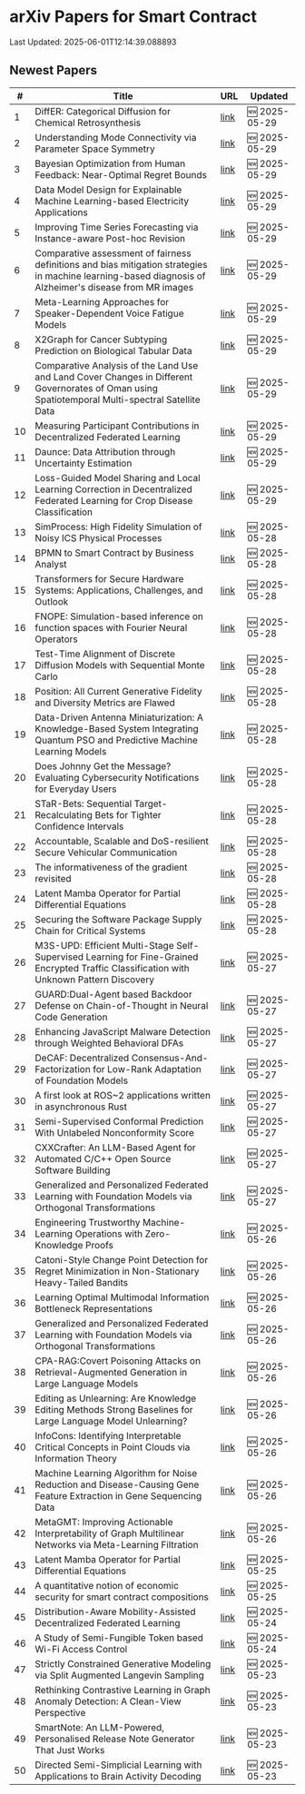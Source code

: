 # arXiv Papers for Smart Contract

Last Updated: 2025-06-01T12:14:39.088893

## Newest Papers

|\#|Title|URL|Updated|
|---|---|---|---|
|1|DiffER: Categorical Diffusion for Chemical Retrosynthesis|[link](http://arxiv.org/abs/2505.23721v1)|🆕 2025-05-29|
|2|Understanding Mode Connectivity via Parameter Space Symmetry|[link](http://arxiv.org/abs/2505.23681v1)|🆕 2025-05-29|
|3|Bayesian Optimization from Human Feedback: Near-Optimal Regret Bounds|[link](http://arxiv.org/abs/2505.23673v1)|🆕 2025-05-29|
|4|Data Model Design for Explainable Machine Learning-based Electricity Applications|[link](http://arxiv.org/abs/2505.23607v1)|🆕 2025-05-29|
|5|Improving Time Series Forecasting via Instance-aware Post-hoc Revision|[link](http://arxiv.org/abs/2505.23583v1)|🆕 2025-05-29|
|6|Comparative assessment of fairness definitions and bias mitigation strategies in machine learning-based diagnosis of Alzheimer's disease from MR images|[link](http://arxiv.org/abs/2505.23528v1)|🆕 2025-05-29|
|7|Meta-Learning Approaches for Speaker-Dependent Voice Fatigue Models|[link](http://arxiv.org/abs/2505.23378v1)|🆕 2025-05-29|
|8|X2Graph for Cancer Subtyping Prediction on Biological Tabular Data|[link](http://arxiv.org/abs/2505.23334v1)|🆕 2025-05-29|
|9|Comparative Analysis of the Land Use and Land Cover Changes in Different Governorates of Oman using Spatiotemporal Multi-spectral Satellite Data|[link](http://arxiv.org/abs/2505.23285v1)|🆕 2025-05-29|
|10|Measuring Participant Contributions in Decentralized Federated Learning|[link](http://arxiv.org/abs/2505.23246v1)|🆕 2025-05-29|
|11|Daunce: Data Attribution through Uncertainty Estimation|[link](http://arxiv.org/abs/2505.23223v1)|🆕 2025-05-29|
|12|Loss-Guided Model Sharing and Local Learning Correction in Decentralized Federated Learning for Crop Disease Classification|[link](http://arxiv.org/abs/2505.23063v1)|🆕 2025-05-29|
|13|SimProcess: High Fidelity Simulation of Noisy ICS Physical Processes|[link](http://arxiv.org/abs/2505.22638v1)|🆕 2025-05-28|
|14|BPMN to Smart Contract by Business Analyst|[link](http://arxiv.org/abs/2505.22612v1)|🆕 2025-05-28|
|15|Transformers for Secure Hardware Systems: Applications, Challenges, and Outlook|[link](http://arxiv.org/abs/2505.22605v1)|🆕 2025-05-28|
|16|FNOPE: Simulation-based inference on function spaces with Fourier Neural Operators|[link](http://arxiv.org/abs/2505.22573v1)|🆕 2025-05-28|
|17|Test-Time Alignment of Discrete Diffusion Models with Sequential Monte Carlo|[link](http://arxiv.org/abs/2505.22524v1)|🆕 2025-05-28|
|18|Position: All Current Generative Fidelity and Diversity Metrics are Flawed|[link](http://arxiv.org/abs/2505.22450v1)|🆕 2025-05-28|
|19|Data-Driven Antenna Miniaturization: A Knowledge-Based System Integrating Quantum PSO and Predictive Machine Learning Models|[link](http://arxiv.org/abs/2505.22440v1)|🆕 2025-05-28|
|20|Does Johnny Get the Message? Evaluating Cybersecurity Notifications for Everyday Users|[link](http://arxiv.org/abs/2505.22435v1)|🆕 2025-05-28|
|21|STaR-Bets: Sequential Target-Recalculating Bets for Tighter Confidence Intervals|[link](http://arxiv.org/abs/2505.22422v1)|🆕 2025-05-28|
|22|Accountable, Scalable and DoS-resilient Secure Vehicular Communication|[link](http://arxiv.org/abs/2505.22162v1)|🆕 2025-05-28|
|23|The informativeness of the gradient revisited|[link](http://arxiv.org/abs/2505.22158v1)|🆕 2025-05-28|
|24|Latent Mamba Operator for Partial Differential Equations|[link](http://arxiv.org/abs/2505.19105v2)|🆕 2025-05-28|
|25|Securing the Software Package Supply Chain for Critical Systems|[link](http://arxiv.org/abs/2505.22023v1)|🆕 2025-05-28|
|26|M3S-UPD: Efficient Multi-Stage Self-Supervised Learning for Fine-Grained Encrypted Traffic Classification with Unknown Pattern Discovery|[link](http://arxiv.org/abs/2505.21462v1)|🆕 2025-05-27|
|27|GUARD:Dual-Agent based Backdoor Defense on Chain-of-Thought in Neural Code Generation|[link](http://arxiv.org/abs/2505.21425v1)|🆕 2025-05-27|
|28|Enhancing JavaScript Malware Detection through Weighted Behavioral DFAs|[link](http://arxiv.org/abs/2505.21406v1)|🆕 2025-05-27|
|29|DeCAF: Decentralized Consensus-And-Factorization for Low-Rank Adaptation of Foundation Models|[link](http://arxiv.org/abs/2505.21382v1)|🆕 2025-05-27|
|30|A first look at ROS~2 applications written in asynchronous Rust|[link](http://arxiv.org/abs/2505.21323v1)|🆕 2025-05-27|
|31|Semi-Supervised Conformal Prediction With Unlabeled Nonconformity Score|[link](http://arxiv.org/abs/2505.21147v1)|🆕 2025-05-27|
|32|CXXCrafter: An LLM-Based Agent for Automated C/C++ Open Source Software Building|[link](http://arxiv.org/abs/2505.21069v1)|🆕 2025-05-27|
|33|Generalized and Personalized Federated Learning with Foundation Models via Orthogonal Transformations|[link](http://arxiv.org/abs/2505.19888v2)|🆕 2025-05-27|
|34|Engineering Trustworthy Machine-Learning Operations with Zero-Knowledge Proofs|[link](http://arxiv.org/abs/2505.20136v1)|🆕 2025-05-26|
|35|Catoni-Style Change Point Detection for Regret Minimization in Non-Stationary Heavy-Tailed Bandits|[link](http://arxiv.org/abs/2505.20051v1)|🆕 2025-05-26|
|36|Learning Optimal Multimodal Information Bottleneck Representations|[link](http://arxiv.org/abs/2505.19996v1)|🆕 2025-05-26|
|37|Generalized and Personalized Federated Learning with Foundation Models via Orthogonal Transformations|[link](http://arxiv.org/abs/2505.19888v1)|🆕 2025-05-26|
|38|CPA-RAG:Covert Poisoning Attacks on Retrieval-Augmented Generation in Large Language Models|[link](http://arxiv.org/abs/2505.19864v1)|🆕 2025-05-26|
|39|Editing as Unlearning: Are Knowledge Editing Methods Strong Baselines for Large Language Model Unlearning?|[link](http://arxiv.org/abs/2505.19855v1)|🆕 2025-05-26|
|40|InfoCons: Identifying Interpretable Critical Concepts in Point Clouds via Information Theory|[link](http://arxiv.org/abs/2505.19820v1)|🆕 2025-05-26|
|41|Machine Learning Algorithm for Noise Reduction and Disease-Causing Gene Feature Extraction in Gene Sequencing Data|[link](http://arxiv.org/abs/2505.19740v1)|🆕 2025-05-26|
|42|MetaGMT: Improving Actionable Interpretability of Graph Multilinear Networks via Meta-Learning Filtration|[link](http://arxiv.org/abs/2505.19445v1)|🆕 2025-05-26|
|43|Latent Mamba Operator for Partial Differential Equations|[link](http://arxiv.org/abs/2505.19105v1)|🆕 2025-05-25|
|44|A quantitative notion of economic security for smart contract compositions|[link](http://arxiv.org/abs/2505.19006v1)|🆕 2025-05-25|
|45|Distribution-Aware Mobility-Assisted Decentralized Federated Learning|[link](http://arxiv.org/abs/2505.18866v1)|🆕 2025-05-24|
|46|A Study of Semi-Fungible Token based Wi-Fi Access Control|[link](http://arxiv.org/abs/2505.18518v1)|🆕 2025-05-24|
|47|Strictly Constrained Generative Modeling via Split Augmented Langevin Sampling|[link](http://arxiv.org/abs/2505.18017v1)|🆕 2025-05-23|
|48|Rethinking Contrastive Learning in Graph Anomaly Detection: A Clean-View Perspective|[link](http://arxiv.org/abs/2505.18002v1)|🆕 2025-05-23|
|49|SmartNote: An LLM-Powered, Personalised Release Note Generator That Just Works|[link](http://arxiv.org/abs/2505.17977v1)|🆕 2025-05-23|
|50|Directed Semi-Simplicial Learning with Applications to Brain Activity Decoding|[link](http://arxiv.org/abs/2505.17939v1)|🆕 2025-05-23|
